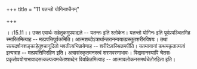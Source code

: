 +++
title = "11 यतन्तो योगिनश्चैनम्"

+++
  
  
।।15.11।। उक्त एवार्थः सहेतुकमुपपाद्यते -- यतन्तः इति श्लोकेन। यतन्तो
योगिनः इति पूर्वप्रपञ्चितमिह स्मारितमित्याह -- मत्प्रपत्तिपूर्वकमिति।
आत्मशब्दोऽत्रार्थान्तरानन्वयात्प्रस्तुतशरीरविषयः। तथा
सत्यदर्शनशङ्काहेतुश्चानूदितो भवतीत्यभिप्रायेणाह -- शरीरेऽवस्थितमपीति।
यतमानानां कथमकृतात्मत्वं इत्यत्राह -- मत्प्रपत्तिविरहिण इति।
अत्रासंस्कृतमनस्त्वं शरणवरणाभावः। विद्यमानस्यापि चेतसः
प्रकृतोपयोगाभावादसत्कल्पत्वमचेतश्शब्देन विवक्षितमित्याह --
आत्मावलोकनसमर्थचेतोरहिता इति।  
  
